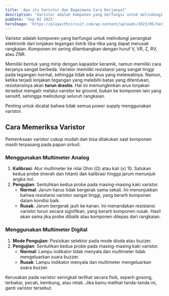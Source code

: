 ```yaml
---
title: 'Apa itu Varistor dan Bagaimana Cara Kerjanya?'
description: 'Varistor adalah komponen yang berfungsi untuk melindungi perangkat elektronik dari lonjakan tegangan listrik tiba-tiba yang dapat merusak rangkaian. Komponen ini sering dilambangkan dengan huruf V, VR, Z, RV, atau ZNR.'
pubDate: 'Sep 02 2025'
heroImage: 'https://playwithcircuit.com/wp-content/uploads/2023/05/Varistor.jpg'
---
```


Varistor adalah komponen yang berfungsi untuk melindungi perangkat elektronik dari lonjakan tegangan listrik tiba-tiba yang dapat merusak rangkaian. Komponen ini sering dilambangkan dengan huruf V, VR, Z, RV, atau ZNR.

Memiliki bentuk yang mirip dengan kapasitor keramik, namun memiliki cara kerjanya sangat berbeda. Varistor memiliki resistansi yang sangat tinggi pada tegangan normal, sehingga tidak ada arus yang melewatinya. Namun, ketika terjadi lonjakan tegangan yang melebihi batas yang ditentukan, resistansinya akan **turun drastis**. Hal ini memungkinkan arus lonjakan tersebut mengalir melalui varistor ke ground, bukan ke komponen lain yang sensitif, sehingga melindungi seluruh rangkaian.

Penting untuk dicatat bahwa tidak semua power supply menggunakan varistor.
## Cara Memeriksa Varistor
Pemeriksaan varistor cukup mudah dan bisa dilakukan saat komponen masih terpasang pada papan sirkuit.
### Menggunakan Multimeter Analog
1. **Kalibrasi**: Atur multimeter ke nilai Ohm (Ω) atau kali (x) 10. Satukan kedua probe (merah dan hitam) dan kalibrasi hingga jarum menunjuk angka nol.
2. **Pengujian**: Sentuhkan kedua probe pada masing-masing kaki varistor.
    - **Normal**: Jarum harus tidak bergerak sama sekali. Ini menunjukkan bahwa resistansi varistor sangat tinggi, yang berarti komponen dalam kondisi baik.
    - **Rusak**: Jarum bergerak jauh ke kanan. Ini menandakan resistansi varistor turun secara signifikan, yang berarti komponen rusak. Hasil akan sama jika probe dibalik atau komponen dilepas dari rangkaian.

### Menggunakan Multimeter Digital
1. **Mode Pengujian**: Posisikan selektor pada mode dioda atau buzzer.
2. **Pengujian**: Sentuhkan kedua probe pada masing-masing kaki varistor.
    - **Normal**: Lampu indikator tidak menyala dan multimeter tidak mengeluarkan suara buzzer.
    - **Rusak**: Lampu indikator menyala dan multimeter mengeluarkan suara buzzer.

Kerusakan pada varistor seringkali terlihat secara fisik, seperti gosong, terbakar, pecah, kembung, atau retak. Jika kamu melihat tanda-tanda ini, ganti varistor tersebut.
